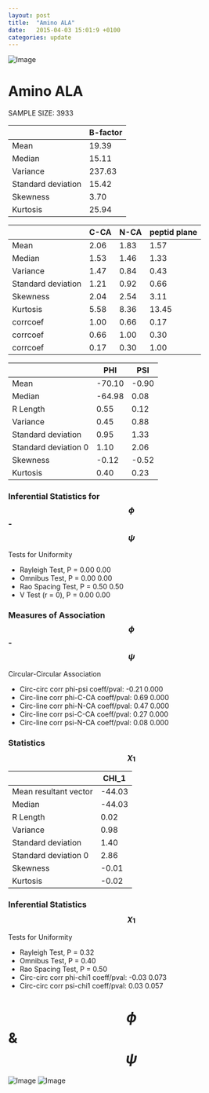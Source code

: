 ```yaml
---
layout: post
title:  "Amino ALA"
date:   2015-04-03 15:01:9 +0100
categories: update
---
```

<script src="https://cdnjs.cloudflare.com/ajax/libs/mathjax/2.7.0/MathJax.js?config=TeX-AMS-MML_HTMLorMML" type="text/javascript"></script>

![Image](../../../../../images/aadensity.png)

# Amino ALA


 SAMPLE SIZE: 3933



|     | B-factor |
| --- | --- |
| Mean | 19.39 |
| Median | 15.11 |
| Variance | 237.63 |
| Standard deviation | 15.42 |
| Skewness | 3.70 |
| Kurtosis | 25.94 |




|     | C-CA | N-CA | peptid plane |
| --- | --- | --- | --- |
| Mean | 2.06 | 1.83 | 1.57 |
| Median | 1.53 | 1.46 | 1.33 |
| Variance | 1.47 | 0.84 | 0.43 |
| Standard deviation | 1.21 | 0.92 | 0.66 |
| Skewness | 2.04 | 2.54 | 3.11 |
| Kurtosis | 5.58 | 8.36 | 13.45 |
| corrcoef | 1.00 | 0.66 | 0.17 |
| corrcoef | 0.66 | 1.00 | 0.30 |
| corrcoef | 0.17 | 0.30 | 1.00 |




|     | PHI | PSI |
| --- | --- | --- |
| Mean | -70.10 | -0.90 |
| Median | -64.98 | 0.08 |
| R Length | 0.55 | 0.12 |
| Variance | 0.45 | 0.88 |
| Standard deviation | 0.95 | 1.33 |
| Standard deviation 0 | 1.10 | 2.06 |
| Skewness | -0.12 | -0.52 |
| Kurtosis | 0.40 | 0.23 |

### Inferential Statistics for $$\phi$$-$$\psi$$

Tests for Uniformity

- Rayleigh Test, P = 0.00 0.00
- Omnibus Test,  P = 0.00 0.00
- Rao Spacing Test,  P = 0.50 0.50
- V Test (r = 0),  P = 0.00 0.00
### Measures of Association $$\phi$$-$$\psi$$

Circular-Circular Association
- Circ-circ corr phi-psi coeff/pval:	-0.21	 0.000
- Circ-line corr phi-C-CA coeff/pval:	0.69	 0.000
- Circ-line corr phi-N-CA coeff/pval:	0.47	 0.000
- Circ-line corr psi-C-CA coeff/pval:	0.27	 0.000
- Circ-line corr psi-N-CA coeff/pval:	0.08	 0.000
### Statistics $$\chi_1$$

|     | CHI_1 |
| --- | --- |
| Mean resultant vector | -44.03 |
| Median | -44.03 |
| R Length | 0.02 |
| Variance | 0.98 |
| Standard deviation | 1.40 |
| Standard deviation 0| 2.86 |
| Skewness | -0.01 |
| Kurtosis | -0.02 |



### Inferential Statistics $$\chi_1$$
Tests for Uniformity

- Rayleigh Test, 	 P = 0.32
- Omnibus Test, 	 P = 0.40
- Rao Spacing Test, 	 P = 0.50
- Circ-circ corr phi-chi1 coeff/pval:	-0.03	 0.073
- Circ-circ corr psi-chi1 coeff/pval:	0.03	 0.057


# $$\phi$$ & $$\psi$$
![Image](../../../../../images/ALA_Rama_phipsi.jpg)
![Image](../../../../../images/ALA_Rama_phipsiGrad.jpg)
